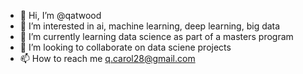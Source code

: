 - 👋 Hi, I’m @qatwood
- 👀 I’m interested in ai, machine learning, deep learning, big data
- 🌱 I’m currently learning data science as part of a masters program
- 💞️ I’m looking to collaborate on data sciene projects
- 📫 How to reach me q.carol28@gmail.com

<!---
qatwood/qatwood is a ✨ special ✨ repository because its `README.md` (this file) appears on your GitHub profile.
You can click the Preview link to take a look at your changes.
--->
